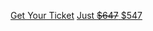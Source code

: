 <a href="#" class="ticket-purchase">Get Your Ticket</a>
<a href="#" class="ticket-purchase sidebar-price">Just ~~$647~~ $547</a>

